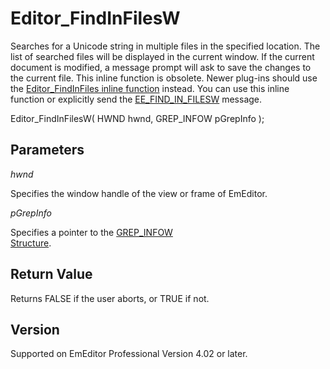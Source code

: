# Editor\_FindInFilesW

Searches for a Unicode string in multiple files in the specified location. The
list of searched files will be displayed in the current window. If the current
document is modified, a message prompt will ask to save the changes to the
current file. This inline function is obsolete. Newer plug-ins should use the [Editor\_FindInFiles inline function](editor_findinfiles) instead. You can use this inline function or explicitly send the
[EE\_FIND\_IN\_FILESW](../message/ee_find_in_filesw) message.

Editor\_FindInFilesW( HWND hwnd, GREP\_INFOW pGrepInfo );

## Parameters

_hwnd_

Specifies the window handle of the view or frame of EmEditor.

_pGrepInfo_

Specifies a pointer to the [GREP\_INFOW \
Structure](../structure/grep_infow).

## Return Value

Returns FALSE if the user aborts, or TRUE if not.

## Version

Supported on EmEditor Professional Version 4.02 or later.
